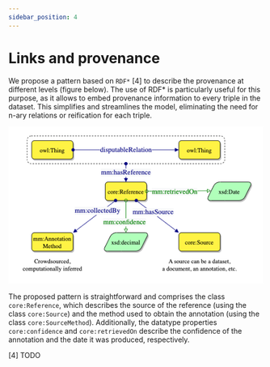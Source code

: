 ```yaml
---
sidebar_position: 4
---
```


# Links and provenance

We propose a pattern based on `RDF*` [4] to describe the provenance at different levels (figure below).
The use of RDF* is particularly useful for this purpose, as it allows to embed provenance information to every triple in the dataset.
This simplifies and streamlines the model, eliminating the need for n-ary relations or reification for each triple.

![Example banner](../../../diagrams/provenance.png)

The proposed pattern is straightforward and comprises the class `core:Reference`, which describes the source of the reference (using the class `core:Source`) and the method used to obtain the annotation (using the class `core:SourceMethod`).
Additionally, the datatype properties `core:confidence` and `core:retrievedOn` describe the confidence of the annotation and the date it was produced, respectively.

[4] TODO
